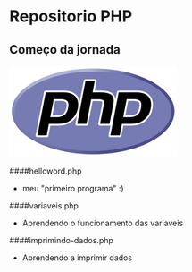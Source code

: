 # Repositorio PHP
## Começo da jornada

![PHP](imgs/php.png)


####helloword.php 
- meu "primeiro programa" :)

####variaveis.php 
- Aprendendo o funcionamento das variaveis

####imprimindo-dados.php 
- Aprendendo a imprimir dados

